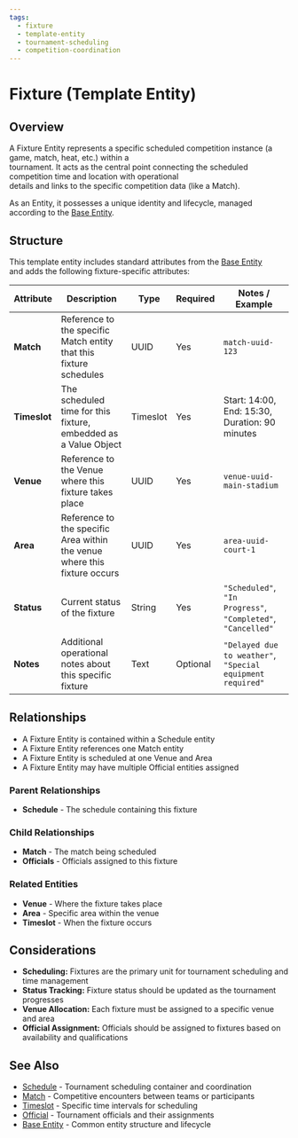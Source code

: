 ```yaml
---
tags:
  - fixture
  - template-entity
  - tournament-scheduling
  - competition-coordination
---
```


# Fixture (Template Entity)

## Overview

A Fixture Entity represents a specific scheduled competition instance (a game, match, heat, etc.) within a  
tournament. It acts as the central point connecting the scheduled competition time and location with operational  
details and links to the specific competition data (like a Match).

As an Entity, it possesses a unique identity and lifecycle, managed according to the [Base Entity](../foundation/base_entity.md).

## Structure

This template entity includes standard attributes from the [Base Entity](../foundation/base_entity.md)  
and adds the following fixture-specific attributes:

| Attribute | Description | Type | Required | Notes / Example |
|-----------|-------------|------|----------|-----------------|
| **Match** | Reference to the specific Match entity that this fixture schedules | UUID | Yes | `match-uuid-123` |
| **Timeslot** | The scheduled time for this fixture, embedded as a Value Object | Timeslot | Yes | Start: 14:00, End: 15:30, Duration: 90 minutes |
| **Venue** | Reference to the Venue where this fixture takes place | UUID | Yes | `venue-uuid-main-stadium` |
| **Area** | Reference to the specific Area within the venue where this fixture occurs | UUID | Yes | `area-uuid-court-1` |
| **Status** | Current status of the fixture | String | Yes | `"Scheduled"`, `"In Progress"`, `"Completed"`, `"Cancelled"` |
| **Notes** | Additional operational notes about this specific fixture | Text | Optional | `"Delayed due to weather"`, `"Special equipment required"` |

## Relationships

- A Fixture Entity is contained within a Schedule entity
- A Fixture Entity references one Match entity
- A Fixture Entity is scheduled at one Venue and Area
- A Fixture Entity may have multiple Official entities assigned

### Parent Relationships

- **Schedule** - The schedule containing this fixture

### Child Relationships

- **Match** - The match being scheduled
- **Officials** - Officials assigned to this fixture

### Related Entities

- **Venue** - Where the fixture takes place
- **Area** - Specific area within the venue
- **Timeslot** - When the fixture occurs

## Considerations

- **Scheduling:** Fixtures are the primary unit for tournament scheduling and time management
- **Status Tracking:** Fixture status should be updated as the tournament progresses
- **Venue Allocation:** Each fixture must be assigned to a specific venue and area
- **Official Assignment:** Officials should be assigned to fixtures based on availability and qualifications

## See Also

- [Schedule](./schedule.md) - Tournament scheduling container and coordination
- [Match](./match.md) - Competitive encounters between teams or participants
- [Timeslot](./timeslot.md) - Specific time intervals for scheduling
- [Official](./official/official.md) - Tournament officials and their assignments
- [Base Entity](../foundation/base_entity.md) - Common entity structure and lifecycle
